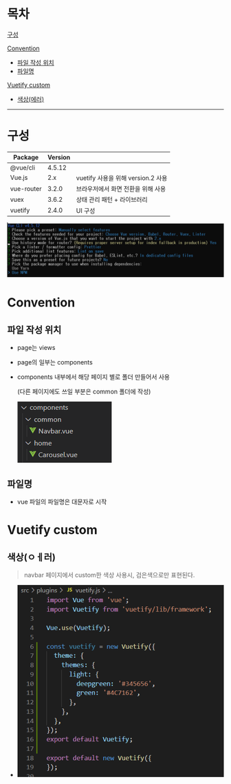 # 목차

[구성](#구성)

[Convention](#Convention)

- [파일 작성 위치](##파일-작성-위치)
- [파일명](##파일명)

[Vuetify custom](#Vuetify-custom)

- [색상(에러)](##색상)

---------------

# 구성

| Package    | Version |                                    |
| ---------- | ------- | ---------------------------------- |
| @vue/cli   | 4.5.12  |                                    |
| Vue.js     | 2.x     | vuetify 사용을 위해 version.2 사용 |
| vue-router | 3.2.0   | 브라우저에서 화면 전환을 위해 사용 |
| vuex       | 3.6.2   | 상태 관리 패턴 + 라이브러리        |
| vuetify    | 2.4.0   | UI 구성                            |

![image-20210320023733411](README.assets/image-20210320023733411.png)



# Convention

## 파일 작성 위치

- page는 views

- page의 일부는 components

- components 내부에서 해당 페이지 별로 폴더 만들어서 사용

  (다른 페이지에도 쓰일 부분은 common 폴더에 작성)

  ![image-20210319113932200](README.assets/image-20210319113932200.png)

## 파일명

- vue 파일의 파일명은 대문자로 시작

# Vuetify custom

## 색상(ㅇㅔ러)

> navbar 페이지에서 custom한 색상 사용시, 검은색으로만 표현된다.

- ![image-20210319114638422](README.assets/image-20210319114638422.png)

